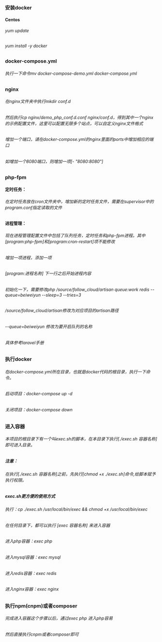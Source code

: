### 安装docker
#### Centos 
###### yum update 
###### yum install -y docker

### docker-compose.yml
###### 执行一下命令mv docker-compose-demo.yml docker-compose.yml

### nginx
###### 在nginx文件夹中执行mkdir conf.d
###### 然后执行cp nginx/demo_php_conf.d.conf nginx/conf.d，得到其中一个nginx的示例配置文件，这里可以配置无限多个站点，可以自定义nginx文件格式
###### 增加一个端口，请在docker-compose.yml的nginx里面的ports中增加相应的端口
###### 如增加一个8080端口，则增加一项[- "8080:8080"]

### php-fpm
#### 定时任务：
###### 在定时任务放在cron文件夹中，增加新的定时任务文件，需要在supervisor中的program.conf指定读取的文件
#### 进程管理：
###### 现在进程管理配置文件中包括了队列任务，定时任务和php-fpm进程。其中[program:php-fpm]和[program:cron-restart]项不能修改
###### 增加一项进程，添加一项 
###### [program:进程名称] 下一行之后开始进程内容
###### 初始化一下，需要修改php /source/follow_cloud/artisan queue:work redis --queue=beiweiyun --sleep=3 --tries=3
###### /source/follow_cloud/artisan修改为对应项目的artisan路径
###### --queue=beiweiyun 修改为要开启队列的名称
###### 具体参考laravel手册


### 执行docker
###### 在docker-compose.yml所在目录，也就是docker代码的根目录，执行一下命令。
###### 启动项目：docker-compose up -d
###### 关闭项目：docker-compose down

### 进入容器
###### 本项目的根目录下有一个叫exec.sh的脚本，在本目录下执行[./exec.sh 容器名称]即可进入目录。
##### 注意：
###### 在执行[./exec.sh 容器名称]之前，先执行[chmod +x ./exec.sh]命令,给脚本赋予执行权限。
##### exec.sh更方便的使用方式
###### 执行：cp ./exec.sh /usr/local/bin/exec && chmod +x /usr/local/bin/exec
###### 在任何目录下，都可以执行  [exec 容器名称] 来进入容器

###### 进入php容器：exec php
###### 进入mysql容器：exec mysql
###### 进入redis容器：exec redis
###### 进入nginx容器：exec nginx

### 执行npm(cnpm)或者composer
###### 完成进入容器这个步骤以后，通过exec php 进入php容易
###### 然后直接执行cnpm或者composer即可



